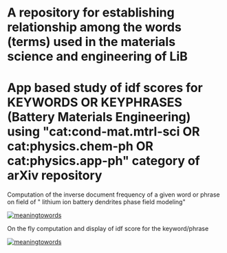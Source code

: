 # A repository for establishing relationship among the words (terms) used in the materials science and engineering of LiB

# App based study of idf scores for KEYWORDS OR KEYPHRASES (Battery Materials Engineering) using "cat:cond-mat.mtrl-sci OR cat:physics.chem-ph OR cat:physics.app-ph" category of arXiv repository 

Computation of the inverse document frequency of a given word or phrase on field of " lithium ion battery dendrites phase field modeling"

[![meaningtowords](https://img.shields.io/badge/computeidfLiB-streamlit-red)](https://compute-termsignificance.streamlit.app/)


On the fly computation and display of idf score for the keyword/phrase

[![meaningtowords](https://img.shields.io/badge/compute&displayidfLiB-streamlit-red)](https://computeanddisplay-termsignificance.streamlit.app/)
